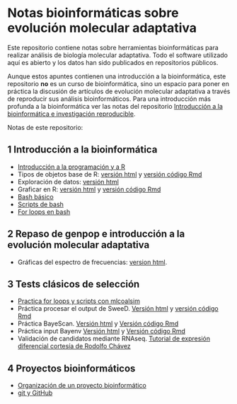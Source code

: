 # Notas bioinformáticas sobre evolución molecular adaptativa

Este repositorio contiene notas sobre herramientas bioinformáticas para realizar análisis de biología molecular adaptativa. Todo el software utilizado aquí es abierto y los datos han sido publicados en repositorios públicos. 

Aunque estos apuntes contienen una introducción a la bioinformática, este repositorio **no** es un curso de bioinformática, sino un espacio para poner en práctica la discusión de artículos de evolución molecular adaptativa a través de reproducir sus análisis bioinformáticos. Para una introducción más profunda a la bioinformática ver las notas del repositorio [Introducción a la bioinformática e investigación reproducible](github.com/AliciaMstt/BioinfinvRepro).

Notas de este repositorio:

## 1 Introducción a la bioinformática


* [Introducción a la programación y a R](Unidad1_Intro/Unidad1_Intro_programacion.md)
* Tipos de objetos base de R: [versión html](Unidad1_Intro/Tipos_objetos_baseR) y [versión código Rmd](Unidad1_Intro/Tipos_objetos_baseR.Rmd)
* Exploración de datos: [versión html](Unidad1_Intro/ejercicio_explorando_datos.html)
* Graficar en R: [versión html](Unidad1_Intro/Graficar-en-R.html) y  [versión código Rmd](Unidad1_Intro/Graficar_en_R.Rmd)
* [Bash básico](Unidad1_Intro/Bash_basico)
* [Scripts de bash](Unidad1_Intro/Bash_scripts.md)
* [For loops en bash](Unidad1_Intro/For_loops_bash.md) 


## 2 Repaso de genpop e introducción a la evolución molecular adaptativa 

* Gráficas del espectro de frecuencias: [version html](Unidad2_Intro_popgen/plot_SFS.html).

## 3 Tests clásicos de selección

* [Practica for loops y scripts con mlcoalsim](Unidad3_Test_selec_classic/Scripts_y_loops_mlcoalsim.md)
* Práctica procesar el output de SweeD. [Versión html](Unidad3_Test_selec_classic/SweeD_pvalues.html) y [versión código Rmd](Unidad3_Test_selec_classic/SweeD_pvalues.Rmd)
* Práctica BayeScan. [Versión html](Unidad3_Test_selec_classic/Bayescan/bin/BayeScan_explore_results.html) y [Versión código Rmd](Unidad3_Test_selec_classic/Bayescan/bin/BayeScan_explore_results.Rmd)
* Práctica input Bayenv [Versión html](Unidad3_Test_selec_classic/Bayenv/Bayenv_tutorial.html)  y [Versión código Rmd](Unidad3_Test_selec_classic/Bayenv/Bayenv_tutorial.Rmd)
* Validación de candidatos mediante RNAseq. [Tutorial de expresión diferencial cortesía de Rodolfo Chávez](https://necrosnake91.github.io/Tutorial_of_RNA_seq/) 


## 4 Proyectos bioinformáticos

* [Organización de un proyecto bioinformático](Unidad4_ProyectoBioinfo/Organizacion_proyecto.md)
* [git y GitHub](Unidad4_ProyectoBioinfo/Git_github.md)

